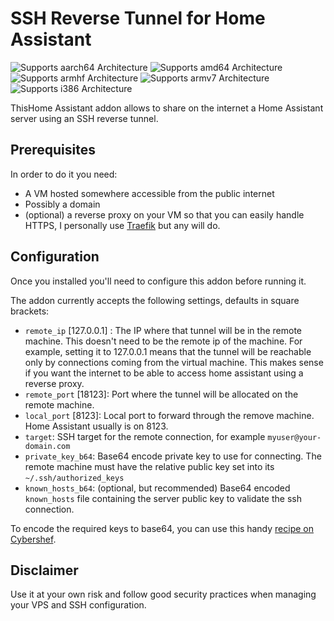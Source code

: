 # SSH Reverse Tunnel for Home Assistant

![Supports aarch64 Architecture][aarch64-shield]
![Supports amd64 Architecture][amd64-shield]
![Supports armhf Architecture][armhf-shield]
![Supports armv7 Architecture][armv7-shield]
![Supports i386 Architecture][i386-shield]

ThisHome Assistant addon allows to share on the internet a Home Assistant server using an SSH reverse tunnel.

## Prerequisites
In order to do it you need:

- A VM hosted somewhere accessible from the public internet
- Possibly a domain
- (optional) a reverse proxy on your VM so that you can easily handle HTTPS, I personally use [Traefik](https://traefik.io/traefik/) but any will do.

## Configuration

Once you installed you'll need to configure this addon before running it.

The addon currently accepts the following settings, defaults in square brackets:
- `remote_ip` [127.0.0.1] : The IP where that tunnel will be in the remote machine. This doesn't need to be the remote ip of the machine. For example, setting it to 127.0.0.1 means that the tunnel will be reachable only by connections coming from the virtual machine. This makes sense if you want the internet to be able to access home assistant using a reverse proxy. 
- `remote_port` [18123]: Port where the tunnel will be allocated on the remote machine.
- `local_port` [8123]: Local port to forward through the remove machine. Home Assistant usually is on 8123.
- `target`: SSH target for the remote connection, for example `myuser@your-domain.com`
- `private_key_b64`: Base64 encode private key to use for connecting. The remote machine must have the relative public key set into its `~/.ssh/authorized_keys` 
- `known_hosts_b64`: (optional, but recommended) Base64 encoded `known_hosts` file containing the server public key to validate the ssh connection.

To encode the required keys to base64, you can use this handy [recipe on Cybershef](https://gchq.github.io/CyberChef/#recipe=Find_/_Replace(%7B'option':'Extended%20(%5C%5Cn,%20%5C%5Ct,%20%5C%5Cx...)','string':'%5C%5Cr'%7D,'',true,false,true,false)To_Base64('A-Za-z0-9%2B/%3D')).

## Disclaimer

Use it at your own risk and follow good security practices when managing your VPS and SSH configuration.

[aarch64-shield]: https://img.shields.io/badge/aarch64-yes-green.svg
[amd64-shield]: https://img.shields.io/badge/amd64-yes-green.svg
[armhf-shield]: https://img.shields.io/badge/armhf-yes-green.svg
[armv7-shield]: https://img.shields.io/badge/armv7-yes-green.svg
[i386-shield]: https://img.shields.io/badge/i386-yes-green.svg

